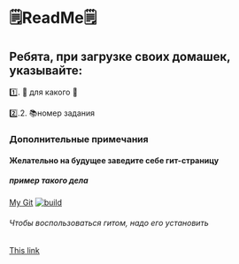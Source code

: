 # 🗒ReadMe🗒
##  Ребята, при загрузке своих домашек, указывайте:

1️⃣. 📄 для какого 📑

2️⃣.2. 📚номер задания 

### Дополнительные примечания
#### Желательно на будущее заведите себе гит-страницу
##### пример такого дела
[My Git](https://github.com/Reversabled)
[![build](https://github.com/Reversabled/vue-test-app/actions/workflows/main.yml/badge.svg?branch=master)](https://github.com/Reversabled/vue-test-app/actions/workflows/main.yml)

###### Чтобы воспользоваться гитом, надо его установить
[This link](https://git-scm.com/downloads)






